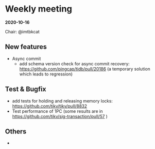 # Weekly meeting

**2020-10-16**

Chair: @imtbkcat 

## New features

* Async commit
  *  add schema version check for async commit recovery: https://github.com/pingcap/tidb/pull/20186 (a temporary solution which leads to regression)

## Test & Bugfix
  * add tests for holding and releasing memory locks: https://github.com/tikv/tikv/pull/8832
  * Test performance of 1PC (some results are in https://github.com/tikv/sig-transaction/pull/57 )
  
## Others
  *
